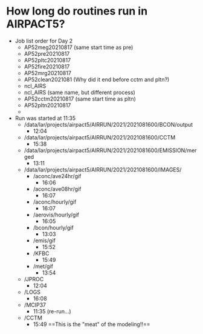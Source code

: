 # How long do routines run in AIRPACT5?

- Job list order for Day 2
  - AP52meg20210817 (same start time as pre)
  - AP52pre20210817
  - AP52pltc20210817
  - AP52fire20210817
  - AP52mrg20210817
  - AP52clean2021081 (Why did it end before cctm and pltn?)
  - ncl_AIRS
  - ncl_AIRS (same name, but different process)
  - AP52cctm20210817 (same start time as pltn)
  - AP52pltn20210817
  - 
- Run was started at 11:35
  - /data/lar/projects/airpact5/AIRRUN/2021/2021081600/BCON/output
    - 12:04
  - /data/lar/projects/airpact5/AIRRUN/2021/2021081600/CCTM
    - 15:38
  - /data/lar/projects/airpact5/AIRRUN/2021/2021081600/EMISSION/merged
    - 13:11
  - /data/lar/projects/airpact5/AIRRUN/2021/2021081600/IMAGES/
    - /aconc/ave24hr/gif
      - 16:06
    - /aconc/ave08hr/gif
      - 16:07
    - /aconc/hourly/gif
      - 16:07
    - /aerovis/hourly/gif
      - 16:05
    - /bcon/hourly/gif
      - 13:03
    - /emis/gif
      - 15:52
    - /KFBC
      - 15:49
    - /met/gif
      - 13:54
  - /JPROC
    - 12:04
  - /LOGS
    - 16:08
  - /MCIP37
    - 11:35 (re-run...)
  - /CCTM
    - 15:49 ==This is the "meat" of the modeling!!==